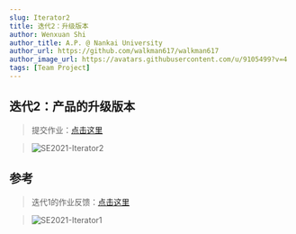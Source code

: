 ```yaml
---
slug: Iterator2
title: 迭代2：升级版本
author: Wenxuan Shi
author_title: A.P. @ Nankai University
author_url: https://github.com/walkman617/walkman617
author_image_url: https://avatars.githubusercontent.com/u/9105499?v=4
tags: [Team Project]
---
```


## 迭代2：产品的升级版本

> 提交作业：[点击这里](http://nankai-cs.mikecrm.com/Axr86TZ)

> ![SE2021-Iterator2](/img/assignments/iterator2.png)



## 参考

> 迭代1的作业反馈：[点击这里](https://docs.qq.com/sheet/DYkhQUG5kb0FVZVlu?tab=BB08J2)

> ![SE2021-Iterator1](/img/assignments/iterator1-fankui.png)
